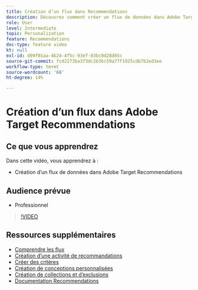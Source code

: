 ```yaml
---
title: Création d’un flux dans Recommendations
description: Découvrez comment créer un flux de données dans Adobe Target Recommendations
role: User
level: Intermediate
topic: Personalization
feature: Recommendations
doc-type: feature video
kt: null
exl-id: d09f01aa-4b24-4f5c-93ef-03bc0d28d85c
source-git-commit: fcd2273ba373dc2b3bc59a77f1925cdb7b2ed3ee
workflow-type: tm+mt
source-wordcount: '68'
ht-degree: 14%

---
```


# Création d’un flux dans Adobe Target Recommendations

## Ce que vous apprendrez

Dans cette vidéo, vous apprendrez à :

* Création d’un flux de données dans Adobe Target Recommendations

## Audience prévue

* Professionnel

>[!VIDEO](https://video.tv.adobe.com/v/27696?quality=12)

## Ressources supplémentaires

* [Comprendre les flux](understanding-feeds.md)
* [Création d’une activité de recommandations](create-a-recommendations-activity.md)
* [Créer des critères](create-criteria.md)
* [Création de conceptions personnalisées](create-custom-designs.md)
* [Création de collections et d’exclusions](create-collections-and-exclusions.md)
* [Documentation Recommendations](https://experienceleague.adobe.com/docs/target/using/recommendations/recommendations.html?lang=en)
